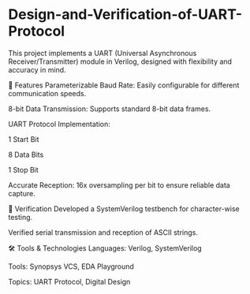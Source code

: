 # Design-and-Verification-of-UART-Protocol

This project implements a UART (Universal Asynchronous Receiver/Transmitter) module in Verilog, designed with flexibility and accuracy in mind.

🔧 Features
Parameterizable Baud Rate: Easily configurable for different communication speeds.

8-bit Data Transmission: Supports standard 8-bit data frames.

UART Protocol Implementation:

1 Start Bit

8 Data Bits

1 Stop Bit

Accurate Reception: 16x oversampling per bit to ensure reliable data capture.

🧪 Verification
Developed a SystemVerilog testbench for character-wise testing.

Verified serial transmission and reception of ASCII strings.

🛠️ Tools & Technologies
Languages: Verilog, SystemVerilog

Tools: Synopsys VCS, EDA Playground

Topics: UART Protocol, Digital Design

